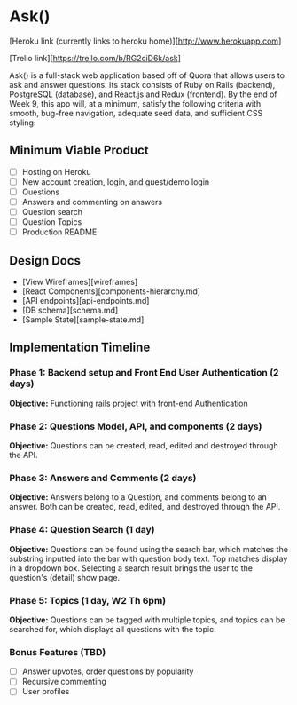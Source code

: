 # Ask()

[Heroku link (currently links to heroku home)][http://www.herokuapp.com]

[Trello link][https://trello.com/b/RG2ciD6k/ask]

Ask() is a full-stack web application based off of Quora that allows users to ask and answer questions. Its stack consists of Ruby on Rails (backend), PostgreSQL (database), and React.js and Redux (frontend). By the end of Week 9, this app will, at a minimum, satisfy the following criteria with smooth, bug-free navigation, adequate seed data, and sufficient CSS styling:

## Minimum Viable Product
- [ ] Hosting on Heroku
- [ ] New account creation, login, and guest/demo login
- [ ] Questions
- [ ] Answers and commenting on answers
- [ ] Question search
- [ ] Question Topics
- [ ] Production README

## Design Docs
* [View Wireframes][wireframes]
* [React Components][components-hierarchy.md]
* [API endpoints][api-endpoints.md]
* [DB schema][schema.md]
* [Sample State][sample-state.md]

## Implementation Timeline

### Phase 1: Backend setup and Front End User Authentication (2 days)

**Objective:** Functioning rails project with front-end Authentication

### Phase 2: Questions Model, API, and components (2 days)

**Objective:** Questions can be created, read, edited and destroyed through the API.

### Phase 3: Answers and Comments (2 days)

**Objective:** Answers belong to a Question, and comments belong to an answer. Both can be created, read, edited, and destroyed through the API.

### Phase 4: Question Search (1 day)

**Objective:** Questions can be found using the search bar, which matches the substring inputted into the bar with question body text. Top matches display in a dropdown box. Selecting a search result brings the user to the question's (detail) show page.

### Phase 5: Topics (1 day, W2 Th 6pm)

**Objective:** Questions can be tagged with multiple topics, and topics can be searched for, which displays all questions with the topic.

### Bonus Features (TBD)
- [ ] Answer upvotes, order questions by popularity
- [ ] Recursive commenting
- [ ] User profiles
